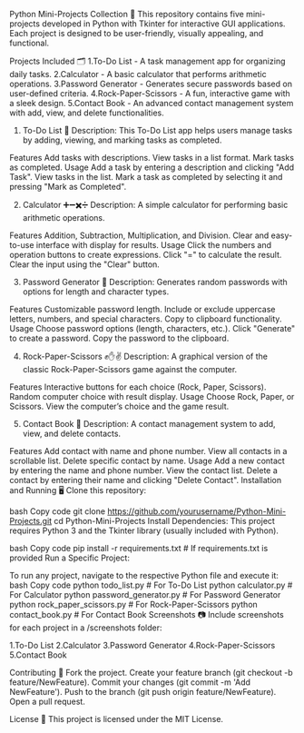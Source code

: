 Python Mini-Projects Collection 🚀
This repository contains five mini-projects developed in Python with Tkinter for interactive GUI applications. Each project is designed to be user-friendly, visually appealing, and functional.

Projects Included 🗂️
1.To-Do List - A task management app for organizing daily tasks.
2.Calculator - A basic calculator that performs arithmetic operations.
3.Password Generator - Generates secure passwords based on user-defined criteria.
4.Rock-Paper-Scissors - A fun, interactive game with a sleek design.
5.Contact Book - An advanced contact management system with add, view, and delete functionalities.


1. To-Do List 📝
Description: This To-Do List app helps users manage tasks by adding, viewing, and marking tasks as completed.

Features
Add tasks with descriptions.
View tasks in a list format.
Mark tasks as completed.
Usage
Add a task by entering a description and clicking "Add Task".
View tasks in the list.
Mark a task as completed by selecting it and pressing "Mark as Completed".


2. Calculator ➕➖✖️➗
Description: A simple calculator for performing basic arithmetic operations.

Features
Addition, Subtraction, Multiplication, and Division.
Clear and easy-to-use interface with display for results.
Usage
Click the numbers and operation buttons to create expressions.
Click "=" to calculate the result.
Clear the input using the "Clear" button.


3. Password Generator 🔐
Description: Generates random passwords with options for length and character types.

Features
Customizable password length.
Include or exclude uppercase letters, numbers, and special characters.
Copy to clipboard functionality.
Usage
Choose password options (length, characters, etc.).
Click "Generate" to create a password.
Copy the password to the clipboard.


4. Rock-Paper-Scissors ✊✋✌️
Description: A graphical version of the classic Rock-Paper-Scissors game against the computer.

Features
Interactive buttons for each choice (Rock, Paper, Scissors).
Random computer choice with result display.
Usage
Choose Rock, Paper, or Scissors.
View the computer’s choice and the game result.


5. Contact Book 📇
Description: A contact management system to add, view, and delete contacts.

Features
Add contact with name and phone number.
View all contacts in a scrollable list.
Delete specific contact by name.
Usage
Add a new contact by entering the name and phone number.
View the contact list.
Delete a contact by entering their name and clicking "Delete Contact".
Installation and Running 🖥️
Clone this repository:

bash
Copy code
git clone https://github.com/yourusername/Python-Mini-Projects.git
cd Python-Mini-Projects
Install Dependencies: This project requires Python 3 and the Tkinter library (usually included with Python).

bash
Copy code
pip install -r requirements.txt  # If requirements.txt is provided
Run a Specific Project:

To run any project, navigate to the respective Python file and execute it:
bash
Copy code
python todo_list.py        # For To-Do List
python calculator.py       # For Calculator
python password_generator.py  # For Password Generator
python rock_paper_scissors.py  # For Rock-Paper-Scissors
python contact_book.py     # For Contact Book
Screenshots 📷
Include screenshots for each project in a /screenshots folder:

1.To-Do List
2.Calculator
3.Password Generator
4.Rock-Paper-Scissors
5.Contact Book

Contributing 🤝
Fork the project.
Create your feature branch (git checkout -b feature/NewFeature).
Commit your changes (git commit -m 'Add NewFeature').
Push to the branch (git push origin feature/NewFeature).
Open a pull request.


License 📄 
This project is licensed under the MIT License.
